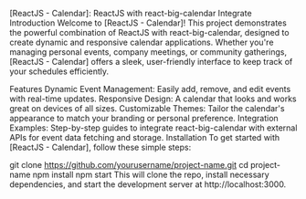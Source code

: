 [ReactJS - Calendar]: ReactJS with react-big-calendar Integrate
Introduction
Welcome to [ReactJS - Calendar]! This project demonstrates the powerful combination of ReactJS with react-big-calendar, designed to create dynamic and responsive calendar applications. Whether you're managing personal events, company meetings, or community gatherings, [ReactJS - Calendar] offers a sleek, user-friendly interface to keep track of your schedules efficiently.

Features
Dynamic Event Management: Easily add, remove, and edit events with real-time updates.
Responsive Design: A calendar that looks and works great on devices of all sizes.
Customizable Themes: Tailor the calendar's appearance to match your branding or personal preference.
Integration Examples: Step-by-step guides to integrate react-big-calendar with external APIs for event data fetching and storage.
Installation
To get started with [ReactJS - Calendar], follow these simple steps:

git clone https://github.com/yourusername/project-name.git
cd project-name
npm install
npm start
This will clone the repo, install necessary dependencies, and start the development server at http://localhost:3000.

